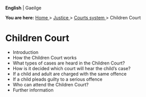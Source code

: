 **English** |  Gaeilge 

**You are here:** [ Home ](/en/) > [ Justice ](/en/justice/) > [ Courts system
](/en/justice/courts-system/) > Children Court

#  Children Court

  * Introduction 
  * How the Children Court works 
  * What types of cases are heard in the Children Court? 
  * How is it decided which court will hear the child’s case? 
  * If a child and adult are charged with the same offence 
  * If a child pleads guilty to a serious offence 
  * Who can attend the Children Court? 
  * Further information 
